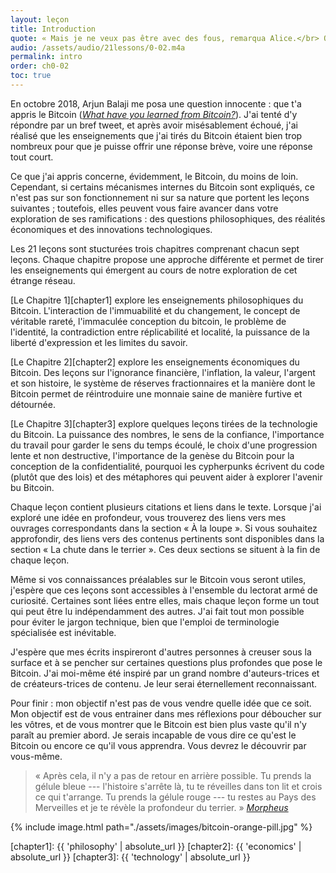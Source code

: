 ```yaml
---
layout: leçon
title: Introduction
quote: « Mais je ne veux pas être avec des fous, remarqua Alice.</br> Oh, tu n'y peux rien, dit le Chat. Nous sommes tous fous, ici. Je suis fou. Tu es folle.</br> Comment savez-vous que je suis folle ? demanda Alice.</br> Tu l'es forcément, dit le Chat. Sinon, tu ne serais pas arrivée ici.</br> »
audio: /assets/audio/21lessons/0-02.m4a
permalink: intro
order: ch0-02
toc: true
---
```


En octobre 2018, Arjun Balaji me posa une question innocente : que t'a appris le
Bitcoin ([*What have you learned from Bitcoin?*][this question]). J'ai tenté d'y
répondre par un bref tweet, et après avoir misésablement échoué, j'ai réalisé que
les enseignements que j'ai tirés du Bitcoin étaient bien trop nombreux pour que
je puisse offrir une réponse brève, voire une réponse tout court.

Ce que j'ai appris concerne, évidemment, le Bitcoin, du moins de loin. Cependant,
si certains mécanismes internes du Bitcoin sont expliqués, ce n'est pas sur son
fonctionnement ni sur sa nature que portent les leçons suivantes ; toutefois, elles
peuvent vous faire avancer dans votre exploration de ses ramifications : des
questions philosophiques, des réalités économiques et des innovations technologiques.

Les 21 leçons sont stucturées trois chapitres comprenant chacun sept leçons. Chaque
chapitre propose une approche différente et permet de tirer les enseignements qui
émergent au cours de notre exploration de cet étrange réseau.

[Le Chapitre 1][chapter1] explore les enseignements philosophiques du Bitcoin.
L'interaction de l'immuabilité et du changement, le concept de véritable rareté,
l'immaculée conception du bitcoin, le problème de l'identité, la contradiction entre
réplicabilité et localité, la puissance de la liberté d'expression et les limites du
savoir.

[Le Chapitre 2][chapter2] explore les enseignements économiques du Bitcoin. Des leçons
sur l'ignorance financière, l'inflation, la valeur, l'argent et son histoire, le système
de réserves fractionnaires et la manière dont le Bitcoin permet de réintroduire une
monnaie saine de manière furtive et détournée.

[Le Chapitre 3][chapter3] explore quelques leçons tirées de la technologie du Bitcoin.
La puissance des nombres, le sens de la confiance, l'importance du travail pour garder le
sens du temps écoulé, le choix d'une progression lente et non destructive, l'importance
de la genèse du Bitcoin pour la conception de la confidentialité, pourquoi les cypherpunks
écrivent du code (plutôt que des lois) et des métaphores qui peuvent aider à explorer
l'avenir bu Bitcoin.

Chaque leçon contient plusieurs citations et liens dans le texte. Lorsque j'ai exploré une
idée en profondeur, vous trouverez des liens vers mes ouvrages correspondants dans la section
« À la loupe ». Si vous souhaitez approfondir, des liens vers des contenus pertinents sont
disponibles dans la section « La chute dans le terrier ». Ces deux sections se situent à la
fin de chaque leçon.

Même si vos connaissances préalables sur le Bitcoin vous seront utiles, j'espère
que ces leçons sont accessibles à l'ensemble du lectorat armé de curiosité.
Certaines sont liées entre elles, mais chaque leçon forme un tout qui peut être lu
indépendamment des autres. J'ai fait tout mon possible pour éviter le jargon
technique, bien que l'emploi de terminologie spécialisée est inévitable.

J'espère que mes écrits inspireront d'autres personnes à creuser sous la surface
et à se pencher sur certaines questions plus profondes que pose le Bitcoin. J'ai
moi-même été inspiré par un grand nombre d'auteurs-trices et de créateurs-trices
de contenu. Je leur serai éternellement reconnaissant.

Pour finir : mon objectif n'est pas de vous vendre quelle idée que ce soit. Mon
objectif est de vous entrainer dans mes réflexions pour déboucher sur les vôtres,
et de vous montrer que le Bitcoin est bien plus vaste qu'il n'y paraît au premier
abord. Je serais incapable de vous dire ce qu'est le Bitcoin ou encore ce qu'il
vous apprendra. Vous devrez le découvrir par vous-même.

> « Après cela, il n'y a pas de retour en arrière possible. Tu prends la
> gélule bleue --- l'histoire s'arrête là, tu te réveilles dans ton lit
> et crois ce qui t'arrange. Tu prends la gélule rouge --- tu restes au
> Pays des Merveilles et je te révèle la profondeur du terrier. »
> <cite>[Morpheus][Morpheus]</cite>

{% include image.html path="./assets/images/bitcoin-orange-pill.jpg" %}

[Morpheus]: https://en.wikipedia.org/wiki/Red_pill_and_blue_pill#The_Matrix_(1999)
[this question]: https://twitter.com/arjunblj/status/1050073234719293440

<!-- Internal -->
[chapter1]: {{ 'philosophy' | absolute_url }}
[chapter2]: {{ 'economics' | absolute_url }}
[chapter3]: {{ 'technology' | absolute_url }}

<!-- Wikipedia -->
[alice]: https://en.wikipedia.org/wiki/Alice%27s_Adventures_in_Wonderland
[carroll]: https://en.wikipedia.org/wiki/Lewis_Carroll
